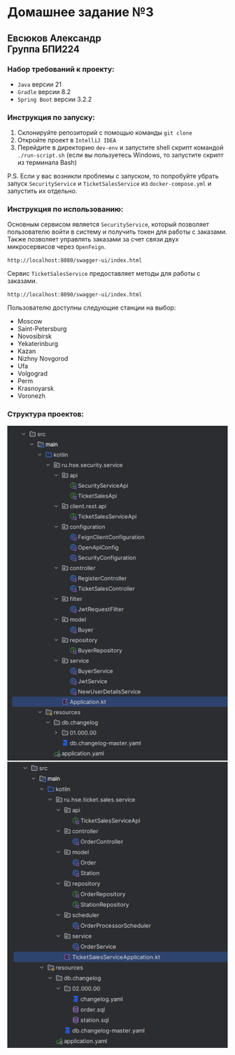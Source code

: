 # Домашнее задание №3

## Евсюков Александр </br> Группа БПИ224

### Набор требований к проекту:

* `Java` версии 21
* `Gradle` версии 8.2
* `Spring Boot` версии 3.2.2

### Инструкция по запуску:

1. Склонируйте репозиторий с помощью команды `git clone`
2. Откройте проект в `IntelliJ IDEA`
3. Перейдите в директорию `dev-env` и запустите shell скрипт командой `./run-script.sh` (если вы пользуетесь Windows, то
   запустите скрипт из терминала Bash)


P.S. Если у вас возникли проблемы с запуском, то попробуйте убрать запуск `SecurityService` и `TicketSalesService` из `docker-compose.yml` и
   запустить их отдельно.

### Инструкция по использованию:

Основным сервисом является `SecurityService`, который позволяет пользователю войти в систему и получить токен для работы
с заказами. Также позволяет
управлять заказами за счет связи двух микросервисов через `OpenFeign`.

```
http://localhost:8080/swagger-ui/index.html
```

Сервис `TicketSalesService` предоставляет методы для работы с заказами.

```
http://localhost:8090/swagger-ui/index.html
```

Пользователю доступны следующие станции на выбор:
*  Moscow
*  Saint-Petersburg
*  Novosibirsk
*  Yekaterinburg
*  Kazan
*  Nizhny Novgorod
*  Ufa
*  Volgograd
*  Perm
*  Krasnoyarsk
*  Voronezh

### Структура проектов:

![img_2.png](screenshots/img_2.png) ![img.png](screenshots/img.png)

